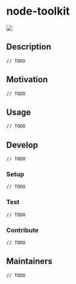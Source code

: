 # node-toolkit

![](https://github.com/arteixo/node-toolkit/workflows/CI/badge.svg)

## Description

`// TODO`

## Motivation
`// TODO`

## Usage
`// TODO`

## Develop
`// TODO`

### Setup
`// TODO`
### Test
`// TODO`
### Contribute
`// TODO`

## Maintainers
`// TODO`
